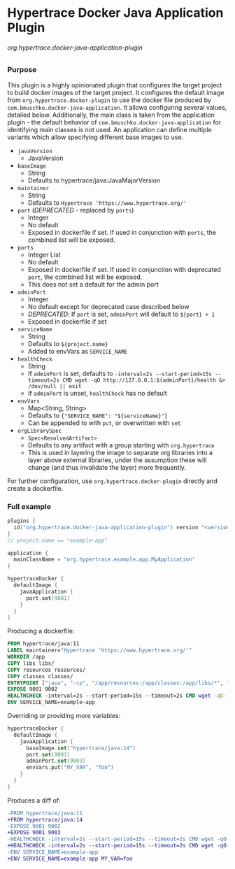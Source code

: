 # Hypertrace Docker Java Application Plugin

###### org.hypertrace.docker-java-application-plugin

### Purpose

This plugin is a highly opinionated plugin that configures the target project to build docker images
of the target project.
It configures the default image from `org.hypertrace.docker-plugin` to use the docker file produced
by
`com.bmuschko.docker-java-application`. It allows configuring several values, detailed below.
Additionally, the main class is taken from the application plugin - the
default behavior of `com.bmuschko.docker-java-application` for identifying main classes is not used.
An application can define multiple variants which allow specifying different base images to use.

- `javaVersion`
    - JavaVersion 
- `baseImage`
    - String
    - Defaults to hypertrace/java:JavaMajorVersion
- `maintainer`
    - String
    - Defaults to `Hypertrace 'https://www.hypertrace.org/'`
- `port` (_DEPRECATED_ - replaced by `ports`)
    - Integer
    - No default
    - Exposed in dockerfile if set. If used in conjunction with `ports`, the combined list will be
      exposed.
- `ports`
    - Integer List
    - No default
    - Exposed in dockerfile if set. If used in conjunction with deprecated `port`, the combined list
      will be exposed.
    - This does not set a default for the admin port
- `adminPort`
    - Integer
    - No default except for deprecated case described below
    - _DEPRECATED_: If `port` is set, `adminPort` will default to `${port} + 1`
    - Exposed in dockerfile if set
- `serviceName`
    - String
    - Defaults to `${project.name}`
    - Added to envVars as `SERVICE_NAME`
- `healthCheck`
    - String
    - If `adminPort` is set, defaults
      to `-interval=2s --start-period=15s --timeout=2s CMD wget -qO http://127.0.0.1:${adminPort}/health &> /dev/null || exit`
    - If `adminPort` is unset, `healthCheck` has no default
- `envVars`
    - Map<String, String>
    - Defaults to `{"SERVICE_NAME": "${serviceName}"}`
    - Can be appended to with `put`, or overwritten with `set`
- `orgLibrarySpec`
    - `Spec<ResolvedArtifact>`
    - Defaults to any artifact with a group starting with `org.hypertrace`
    - This is used in layering the image to separate org libraries into a layer above external
      libraries, under the assumption these will change (and thus invalidate the layer) more
      frequently.

For further configuration, use `org.hypertrace.docker-plugin` directly and create a dockerfile.

### Full example

```kotlin
plugins {
  id("org.hypertrace.docker-java-application-plugin") version "<version>"
}
// project.name == "example-app"

application {
  mainClassName = "org.hypertrace.example.app.MyApplication"
}

hypertraceDocker {
  defaultImage {
    javaApplication {
      port.set(9001)
    }
  }
}
```

Producing a dockerfile:

```Dockerfile
FROM hypertrace/java:11
LABEL maintainer="Hypertrace 'https://www.hypertrace.org/'"
WORKDIR /app
COPY libs libs/
COPY resources resources/
COPY classes classes/
ENTRYPOINT ["java", "-cp", "/app/resources:/app/classes:/app/libs/*", "org.hypertrace.example.app.MyApplication"]
EXPOSE 9001 9002
HEALTHCHECK -interval=2s --start-period=15s --timeout=2s CMD wget -qO- http://127.0.0.1:9002/health &> /dev/null || exit 1
ENV SERVICE_NAME=example-app
```

Overriding or providing more variables:

```kotlin
hypertraceDocker {
  defaultImage {
    javaApplication {
      baseImage.set("hypertrace/java:14")
      port.set(9001)
      adminPort.set(9003)
      envVars.put("MY_VAR", "foo")
    }
  }
}
```

Produces a diff of:

```diff
-FROM hypertrace/java:11
+FROM hypertrace/java:14
-EXPOSE 9001 9002
+EXPOSE 9001 9003
-HEALTHCHECK -interval=2s --start-period=15s --timeout=2s CMD wget -qO- http://127.0.0.1:9002/health &> /dev/null || exit 1
+HEALTHCHECK -interval=2s --start-period=15s --timeout=2s CMD wget -qO- http://127.0.0.1:9003/health &> /dev/null || exit 1
-ENV SERVICE_NAME=example-app
+ENV SERVICE_NAME=example-app MY_VAR=foo
```